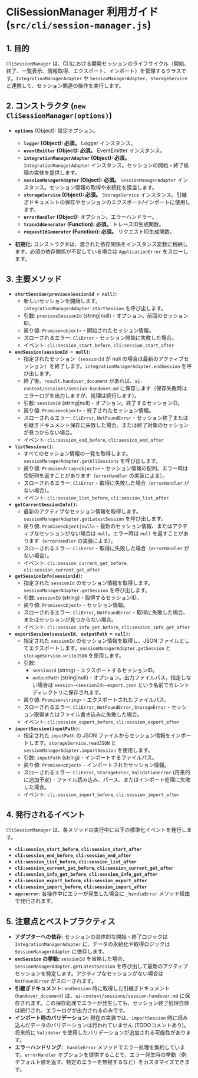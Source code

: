 # CliSessionManager 利用ガイド (`src/cli/session-manager.js`)

## 1. 目的

`CliSessionManager` は、CLIにおける開発セッションのライフサイクル（開始、終了、一覧表示、情報取得、エクスポート、インポート）を管理するクラスです。`IntegrationManagerAdapter` や `SessionManagerAdapter`、`StorageService` と連携して、セッション関連の操作を実行します。

## 2. コンストラクタ (`new CliSessionManager(options)`)

*   **`options`** (Object): 設定オプション。
    *   **`logger` (Object): 必須。** Logger インスタンス。
    *   **`eventEmitter` (Object): 必須。** EventEmitter インスタンス。
    *   **`integrationManagerAdapter` (Object): 必須。** `IntegrationManagerAdapter` インスタンス。セッションの開始・終了処理の実体を提供します。
    *   **`sessionManagerAdapter` (Object): 必須。** `SessionManagerAdapter` インスタンス。セッション情報の取得や永続化を担当します。
    *   **`storageService` (Object): 必須。** `StorageService` インスタンス。引継ぎドキュメントの保存やセッションのエクスポート/インポートに使用します。
    *   **`errorHandler` (Object):** オプション。エラーハンドラー。
    *   **`traceIdGenerator` (Function): 必須。** トレースID生成関数。
    *   **`requestIdGenerator` (Function): 必須。** リクエストID生成関数。

*   **初期化:** コンストラクタは、渡された依存関係をインスタンス変数に格納します。必須の依存関係が不足している場合は `ApplicationError` をスローします。

## 3. 主要メソッド

*   **`startSession(previousSessionId = null)`:**
    *   新しいセッションを開始します。`integrationManagerAdapter.startSession` を呼び出します。
    *   引数: `previousSessionId` (string|null) - オプション。前回のセッションID。
    *   戻り値: `Promise<object>` - 開始されたセッション情報。
    *   スローされるエラー: `CliError` - セッション開始に失敗した場合。
    *   イベント: `cli:session_start_before`, `cli:session_start_after`
*   **`endSession(sessionId = null)`:**
    *   指定されたセッション（`sessionId` が null の場合は最新のアクティブセッション）を終了します。`integrationManagerAdapter.endSession` を呼び出します。
    *   終了後、`result.handover_document` があれば、`ai-context/sessions/session-handover.md` に保存します（保存失敗時はエラーログを出力しますが、処理は続行します）。
    *   引数: `sessionId` (string|null) - オプション。終了するセッションID。
    *   戻り値: `Promise<object>` - 終了されたセッション情報。
    *   スローされるエラー: `CliError`, `NotFoundError` - セッション終了または引継ぎドキュメント保存に失敗した場合、または終了対象のセッションが見つからない場合。
    *   イベント: `cli:session_end_before`, `cli:session_end_after`
*   **`listSessions()`:**
    *   すべてのセッション情報の一覧を取得します。`sessionManagerAdapter.getAllSessions` を呼び出します。
    *   戻り値: `Promise<Array<object>>` - セッション情報の配列。エラー時は空配列を返すことがあります（`errorHandler` の実装による）。
    *   スローされるエラー: `CliError` - 取得に失敗した場合（`errorHandler` がない場合）。
    *   イベント: `cli:session_list_before`, `cli:session_list_after`
*   **`getCurrentSessionInfo()`:**
    *   最新のアクティブなセッション情報を取得します。`sessionManagerAdapter.getLatestSession` を呼び出します。
    *   戻り値: `Promise<object|null>` - 最新のセッション情報、またはアクティブなセッションがない場合は `null`。エラー時は `null` を返すことがあります（`errorHandler` の実装による）。
    *   スローされるエラー: `CliError` - 取得に失敗した場合（`errorHandler` がない場合）。
    *   イベント: `cli:session_current_get_before`, `cli:session_current_get_after`
*   **`getSessionInfo(sessionId)`:**
    *   指定された `sessionId` のセッション情報を取得します。`sessionManagerAdapter.getSession` を呼び出します。
    *   引数: `sessionId` (string) - 取得するセッションID。
    *   戻り値: `Promise<object>` - セッション情報。
    *   スローされるエラー: `CliError`, `NotFoundError` - 取得に失敗した場合、またはセッションが見つからない場合。
    *   イベント: `cli:session_info_get_before`, `cli:session_info_get_after`
*   **`exportSession(sessionId, outputPath = null)`:**
    *   指定された `sessionId` のセッション情報を取得し、JSON ファイルとしてエクスポートします。`sessionManagerAdapter.getSession` と `storageService.writeJSON` を使用します。
    *   引数:
        *   `sessionId` (string) - エクスポートするセッションID。
        *   `outputPath` (string|null) - オプション。出力ファイルパス。指定しない場合は `session-<sessionId>-export.json` という名前でカレントディレクトリに保存されます。
    *   戻り値: `Promise<string>` - エクスポートされたファイルパス。
    *   スローされるエラー: `CliError`, `NotFoundError`, `StorageError` - セッション取得またはファイル書き込みに失敗した場合。
    *   イベント: `cli:session_export_before`, `cli:session_export_after`
*   **`importSession(inputPath)`:**
    *   指定された `inputPath` の JSON ファイルからセッション情報をインポートします。`storageService.readJSON` と `sessionManagerAdapter.importSession` を使用します。
    *   引数: `inputPath` (string) - インポートするファイルパス。
    *   戻り値: `Promise<object>` - インポートされたセッション情報。
    *   スローされるエラー: `CliError`, `StorageError`, `ValidationError` (将来的に追加予定) - ファイル読み込み、パース、またはインポート処理に失敗した場合。
    *   イベント: `cli:session_import_before`, `cli:session_import_after`

## 4. 発行されるイベント

`CliSessionManager` は、各メソッドの実行中に以下の標準化イベントを発行します。

*   **`cli:session_start_before`**, **`cli:session_start_after`**
*   **`cli:session_end_before`**, **`cli:session_end_after`**
*   **`cli:session_list_before`**, **`cli:session_list_after`**
*   **`cli:session_current_get_before`**, **`cli:session_current_get_after`**
*   **`cli:session_info_get_before`**, **`cli:session_info_get_after`**
*   **`cli:session_export_before`**, **`cli:session_export_after`**
*   **`cli:session_import_before`**, **`cli:session_import_after`**
*   **`app:error`:** 各操作中にエラーが発生した場合に `_handleError` メソッド経由で発行されます。

## 5. 注意点とベストプラクティス

*   **アダプターへの依存:** セッションの具体的な開始・終了ロジックは `IntegrationManagerAdapter` に、データの永続化や取得ロジックは `SessionManagerAdapter` に依存します。
*   **`endSession` の挙動:** `sessionId` を省略した場合、`SessionManagerAdapter.getLatestSession` を呼び出して最新のアクティブセッションを特定します。アクティブなセッションがない場合は `NotFoundError` がスローされます。
*   **引継ぎドキュメント:** `endSession` 時に取得した引継ぎドキュメント (`handover_document`) は、`ai-context/sessions/session-handover.md` に保存されます。この保存処理でエラーが発生しても、セッション終了処理自体は続行され、エラーログが出力されるのみです。
*   **インポート時のバリデーション:** 現在の実装では、`importSession` 時に読み込んだデータのバリデーションは行われていません (TODOコメントあり)。将来的に `Validator` を使用したバリデーションが追加される可能性があります。
*   **エラーハンドリング:** `_handleError` メソッドでエラー処理を集約しています。`errorHandler` オプションを提供することで、エラー発生時の挙動（例: デフォルト値を返す、特定のエラーを無視するなど）をカスタマイズできます。